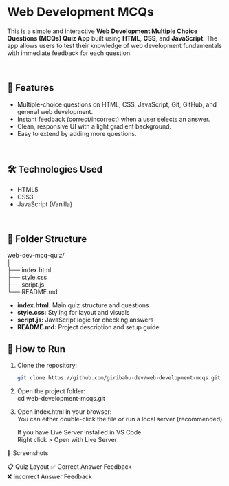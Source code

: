 # Web Development MCQs
This is a simple and interactive **Web Development Multiple Choice Questions (MCQs) Quiz App** built using **HTML**, **CSS**, and **JavaScript**.
The app allows users to test their knowledge of web development fundamentals with immediate feedback for each question.

<br />

## 🧠 Features
- Multiple-choice questions on HTML, CSS, JavaScript, Git, GitHub, and general web development.
- Instant feedback (correct/incorrect) when a user selects an answer.
- Clean, responsive UI with a light gradient background.
- Easy to extend by adding more questions.

<br />

## 🛠️ Technologies Used
- HTML5
- CSS3
- JavaScript (Vanilla)

<br />

## 📁 Folder Structure
web-dev-mcq-quiz/ <br />
│ <br />
├── index.html <br />
├── style.css <br />
├── script.js <br />
└── README.md <br />

- **index.html:** Main quiz structure and questions
- **style.css:** Styling for layout and visuals
- **script.js:** JavaScript logic for checking answers
- **README.md:** Project description and setup guide

## 🚀 How to Run
1. Clone the repository:
    ```bash
    git clone https://github.com/giribabu-dev/web-development-mcqs.git

2. Open the project folder: <br />
    cd web-development-mcqs.git

3. Open index.html in your browser: <br />
    You can either double-click the file or run a local server (recommended)

    If you have Live Server installed in VS Code <br />
    Right click > Open with Live Server


📸 Screenshots

📋 Quiz Layout
✅ Correct Answer Feedback <br />
❌ Incorrect Answer Feedback